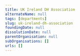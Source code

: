 ```yaml
---
title: UK Ireland DH Association
alternateName: null
tags: [departments]
slug: uk-ireland-dh-association
foundingDate: null
dissolutionDate: null
parentOrganisation: null
subOrganisations: []
urls: []
---
```

